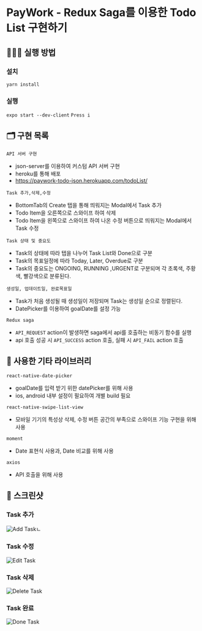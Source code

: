 # PayWork - Redux Saga를 이용한 Todo List 구현하기

## 💁🏻‍♂ 실행 방법

### 설치

`yarn install`

### 실행

`expo start --dev-client`
`Press i`

## 🗂 구현 목록

`API 서버 구현`

-   json-server를 이용하여 커스텀 API 서버 구현
-   heroku를 통해 배포
-   https://paywork-todo-json.herokuapp.com/todoList/

`Task 추가,삭제,수정`

-   BottomTab의 Create 탭을 통해 띄워지는 Modal에서 Task 추가
-   Todo Item을 오른쪽으로 스와이프 하여 삭제
-   Todo Item을 왼쪽으로 스와이프 하여 나온 수정 버튼으로 띄워지는 Modal에서 Task 수정

`Task 상태 및 중요도`

-   Task의 상태에 따라 탭을 나누어 Task List와 Done으로 구분
-   Task의 목표일정에 따라 Today, Later, Overdue로 구분
-   Task의 중요도는 ONGOING, RUNNING ,URGENT로 구분되며 각 초록색, 주황색, 빨강색으로 분류된다.

`생성일, 업데이트일, 완료목표일`

-   Task가 처음 생성될 때 생성일이 저장되며 Task는 생성일 순으로 정렬된다.
-   DatePicker를 이용하여 goalDate를 설정 가능

`Redux saga`

-   `API_REQUEST` action이 발생하면 saga에서 api를 호출하는 비동기 함수를 실행
-   api 호출 성공 시 `API_SUCCESS` action 호출, 실패 시 `API_FAIL` action 호출


## 📕 사용한 기타 라이브러리

`react-native-date-picker`

-   goalDate를 입력 받기 위한 datePicker를 위해 사용
-   ios, android 내부 설정이 필요하여 개별 build 필요

`react-native-swipe-list-view`

-   모바일 기기의 특성상 삭제, 수정 버튼 공간의 부족으로 스와이프 기능 구현을 위해 사용

`moment`

-   Date 표현식 사용과, Date 비교를 위해 사용

`axios`

-   API 호출을 위해 사용

## 🚀 스크린샷
### Task 추가
![Add Task](https://user-images.githubusercontent.com/65903404/131688863-8fa7f541-2636-4498-967f-1758b2cb3a3b.gif)ㄴ

### Task 수정
![Edit Task](https://user-images.githubusercontent.com/65903404/131689873-42d065c3-f2b2-4029-86c3-2b66d9ec8039.gif)

### Task 삭제
![Delete Task](https://user-images.githubusercontent.com/65903404/131689902-a3917515-9546-4bc8-8459-de539eab024f.gif)

### Task 완료
![Done Task](https://user-images.githubusercontent.com/65903404/131690178-bb6ba855-69e3-42ce-bc1a-ede480267c94.gif)




<br/><br/>
